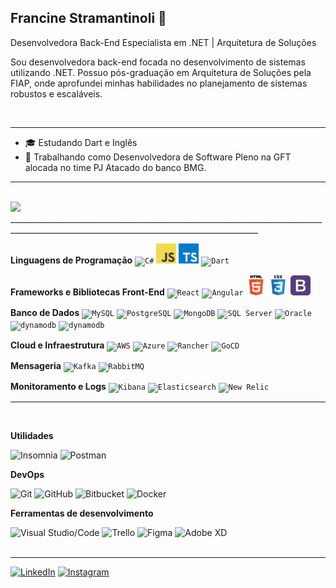 ## Francine Stramantinoli 🦄
Desenvolvedora Back-End Especialista em .NET | Arquitetura de Soluções
<p align="left"> 
Sou desenvolvedora back-end focada no desenvolvimento de sistemas utilizando .NET. 
Possuo pós-graduação em Arquitetura de Soluções pela FIAP, onde aprofundei minhas habilidades no planejamento de sistemas robustos e escaláveis.
</p>
</br>

____________________________________________________________________________________________________________________________________________
- 🎓 Estudando Dart e Inglês </br>
- 💼 Trabalhando como Desenvolvedora de Software Pleno na GFT alocada no time PJ Atacado do banco BMG. </br>
____________________________________________________________________________________________________________________________________________
</br>

<a href="https://github.com/fraanst" title="Perfil da Fran">
  <img height="180em" src="https://github-readme-stats.vercel.app/api?username=iuricode&theme=dracula&show_icons=true" />
</a>

</br>
____________________________________________________________________________________________________________________________________________

<p align="center">

**Linguagens de Programação**
<code><img height="32" src="https://w7.pngwing.com/pngs/929/60/png-transparent-net-framework-c-net-core-software-framework-mono-studio-purple-studio-violet-thumbnail.png" alt="C#"/></code>
<code><img height="32" src="https://raw.githubusercontent.com/github/explore/80688e429a7d4ef2fca1e82350fe8e3517d3494d/topics/javascript/javascript.png" alt="JavaScript"/></code>
<code><img height="32" src="https://raw.githubusercontent.com/github/explore/80688e429a7d4ef2fca1e82350fe8e3517d3494d/topics/typescript/typescript.png" alt="Typescript"/></code>
<code><img height="32" src="https://upload.wikimedia.org/wikipedia/commons/thumb/7/7e/Dart-logo.png/900px-Dart-logo.png" alt="Dart"/></code>

**Frameworks e Bibliotecas Front-End**
<code><img height="32" src="https://upload.wikimedia.org/wikipedia/commons/a/a7/React-icon.svg" alt="React"/></code>
<code><img height="32" src="https://upload.wikimedia.org/wikipedia/commons/thumb/c/cf/Angular_full_color_logo.svg/768px-Angular_full_color_logo.svg.png" alt="Angular"/></code>
<code><img height="32" src="https://raw.githubusercontent.com/github/explore/80688e429a7d4ef2fca1e82350fe8e3517d3494d/topics/html/html.png" alt="HTML5"/></code>
<code><img height="32" src="https://raw.githubusercontent.com/github/explore/80688e429a7d4ef2fca1e82350fe8e3517d3494d/topics/css/css.png" alt="CSS"/></code>
<code><img height="32" src="https://raw.githubusercontent.com/github/explore/80688e429a7d4ef2fca1e82350fe8e3517d3494d/topics/bootstrap/bootstrap.png" alt="bootstrap"/></code>

**Banco de Dados**
<code><img height="32" src="https://cdn-icons-png.flaticon.com/512/5968/5968313.png" alt="MySQL"/></code>
<code><img height="32" src="https://upload.wikimedia.org/wikipedia/commons/2/29/Postgresql_elephant.svg" alt="PostgreSQL"/></code>
<code><img height="32" src="https://cdn.iconscout.com/icon/free/png-256/free-mongodb-logo-icon-download-in-svg-png-gif-file-formats--wordmark-programming-langugae-freebies-pack-logos-icons-1175140.png?f=webp" alt="MongoDB"/></code>
<code><img height="32" src="https://cdn-icons-png.flaticon.com/512/5968/5968364.png" alt="SQL Server"/></code>
<code><img height="32" src="https://1000marcas.net/wp-content/uploads/2020/11/Oracle-logo.png" alt="Oracle"/></code>
<code><img height="32" src="https://files.cdata.com/media/media/i3nhanbw/20191018-dynamodb-performance-0.png" alt="dynamodb"/></code>
<code><img height="32" src="https://w7.pngwing.com/pngs/728/944/png-transparent-amazon-com-amazon-relational-database-service-amazon-web-services-amazon-s3-amazon-elastic-compute-cloud-cloud-computing-text-service-logo-thumbnail.png" alt="dynamodb"/></code>

**Cloud e Infraestrutura**
<code><img height="32" src="https://download.logo.wine/logo/Amazon_Web_Services/Amazon_Web_Services-Logo.wine.png" alt="AWS"/></code>
<code><img height="32" src="https://sue.eu/wp-content/uploads/sites/6/2022/06/azure-microsoft-logo-920x920-sue-v03.png" alt="Azure"/></code>
<code><img height="32" src="https://cdn.icon-icons.com/icons2/2699/PNG/512/rancher_logo_icon_169808.png" alt="Rancher"/></code>
<code><img height="32" src="https://cdn.icon-icons.com/icons2/3912/PNG/512/gocd_logo_icon_248202.png" alt="GoCD"/></code>

**Mensageria**
<code><img height="32" src="https://upload.wikimedia.org/wikipedia/commons/thumb/0/0a/Apache_kafka-icon.svg/1200px-Apache_kafka-icon.svg.png" alt="Kafka"/></code>
<code><img height="32" src="https://static-00.iconduck.com/assets.00/rabbitmq-icon-484x512-s9lfaapn.png" alt="RabbitMQ"/></code>

**Monitoramento e Logs**
<code><img height="32" src="https://cdn.worldvectorlogo.com/logos/elastic-kibana.svg" alt="Kibana"/></code>
<code><img height="32" src="https://cdn.worldvectorlogo.com/logos/elasticsearch.svg" alt="Elasticsearch"/></code>
<code><img height="32" src="https://encrypted-tbn0.gstatic.com/images?q=tbn:ANd9GcR2POJRBhdMEUxJjdQoWULLoXFHPeYFb7XbP3PrpdeTE6Z510uAwTxP5G99Hf7qIKYCSoY&usqp=CAU" alt="New Relic"/></code>
</p>

____________________________________________________________________________________________________________________________________________
</br>

**Utilidades**

![Insomnia](https://img.shields.io/badge/-Insomnia-333333?style=flat&logo=insomnia)
![Postman](https://img.shields.io/badge/-Postman-333333?style=flat&logo=postman)

**DevOps**

![Git](https://img.shields.io/badge/-Git-333333?style=flat&logo=git)
![GitHub](https://img.shields.io/badge/-GitHub-333333?style=flat&logo=github)
![Bitbucket](https://img.shields.io/badge/-Bitbucket-333333?style=flat&logo=bitbucket)
![Docker](https://img.shields.io/badge/-Docker-333333?style=flat&logo=docker)

**Ferramentas de desenvolvimento**

![Visual Studio/Code](https://img.shields.io/badge/-Visual%20Studio%20Code-333333?style=flat&logo=visual-studio-code&logoColor=007ACC)
![Trello](https://img.shields.io/badge/-Trello-333333?style=flat&logo=trello&logoColor=007ACC)
![Figma](https://img.shields.io/badge/-Figma-333333?style=flat&logo=figma&logoColor=007ACC)
![Adobe XD](https://img.shields.io/badge/-Adobe%20XD-333333?style=flat&logo=adobe-xd&logoColor=007ACC)
</br>
</br>
____________________________________________________________________________________________________________________________________________

<p align="left">
  <a href="https://www.linkedin.com/in/franstramantinoli" title="LinkedIn">
  <img src="https://img.shields.io/badge/-Linkedin-0e76a8?style=flat-square&logo=Linkedin&logoColor=white&link=[LINK-DO-SEU-LINKEDIN](https://www.linkedin.com/in/franstramantinoli")" alt="LinkedIn"/></a>
  <a href="https://www.instagram.com/fraan_st/" title="Instagram">
  <img src="https://img.shields.io/badge/-Instagram-DF0174?style=flat-square&labelColor=DF0174&logo=instagram&logoColor=white&link=https://www.instagram.com/fraan_st/)" alt="Instagram"/></a>
</p>
